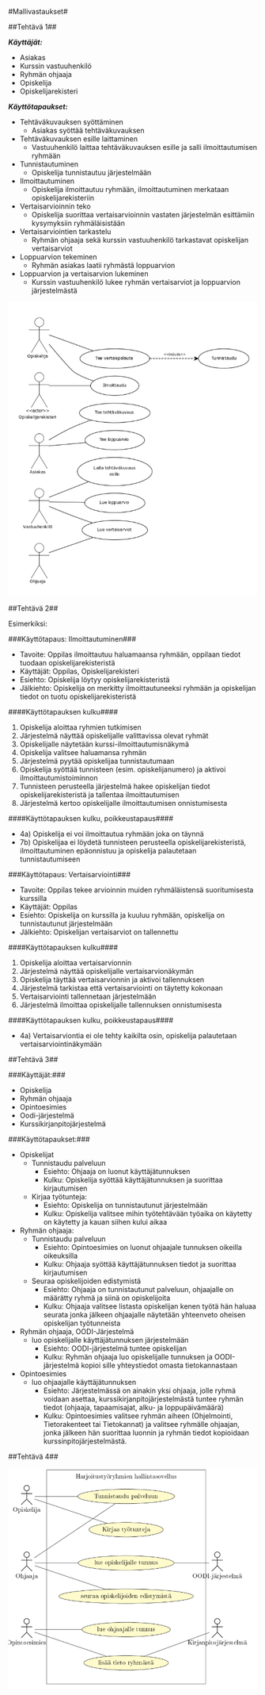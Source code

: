 #Mallivastaukset#

##Tehtävä 1##

***Käyttäjät:***
* Asiakas
* Kurssin vastuuhenkilö
* Ryhmän ohjaaja
* Opiskelija
* Opiskelijarekisteri

***Käyttötapaukset:***
* Tehtäväkuvauksen syöttäminen
  * Asiakas syöttää tehtäväkuvauksen
* Tehtäväkuvauksen esille laittaminen
  * Vastuuhenkilö laittaa tehtäväkuvauksen esille ja salli ilmoittautumisen ryhmään
* Tunnistautuminen
  * Opiskelija tunnistautuu järjestelmään
* Ilmoittautuminen
  * Opiskelija ilmoittautuu ryhmään, ilmoittautuminen merkataan opiskelijarekisteriin
* Vertaisarvioinnin teko
  * Opiskelija suorittaa vertaisarvioinnin vastaten järjestelmän esittämiin kysymyksiin ryhmäläisistään
* Vertaisarviointien tarkastelu
  * Ryhmän ohjaaja sekä kurssin vastuuhenkilö tarkastavat opiskelijan vertaisarviot
* Loppuarvion tekeminen
  * Ryhmän asiakas laatii ryhmästä loppuarvion
* Loppuarvion ja vertaisarvion lukeminen
  * Kurssin vastuuhenkilö lukee ryhmän vertaisarviot ja loppuarvion järjestelmästä

![kaavio](otm-kesa-h1-1.png)

##Tehtävä 2##

Esimerkiksi:

###Käyttötapaus: Ilmoittautuminen###
* Tavoite: Oppilas ilmoittautuu haluamaansa ryhmään, oppilaan tiedot tuodaan opiskelijarekisteristä
* Käyttäjät: Oppilas, Opiskelijarekisteri
* Esiehto: Opiskelija löytyy opiskelijarekisteristä
* Jälkiehto: Opiskelija on merkitty ilmoittautuneeksi ryhmään ja opiskelijan tiedot on tuotu opiskelijarekisteristä

####Käyttötapauksen kulku####
1. Opiskelija aloittaa ryhmien tutkimisen
2. Järjestelmä näyttää opiskelijalle valittavissa olevat ryhmät
3. Opiskelijalle näytetään kurssi-ilmoittautumisnäkymä
4. Opiskelija valitsee haluamansa ryhmän
5. Järjestelmä pyytää opiskelijaa tunnistautumaan
6. Opiskelija syöttää tunnisteen (esim. opiskelijanumero) ja aktivoi ilmoittautumistoiminnon
7. Tunnisteen perusteella järjestelmä hakee opiskelijan tiedot opiskelijarekisteristä ja tallentaa ilmoittautumisen
8. Järjestelmä kertoo opiskelijalle ilmoittautumisen onnistumisesta

####Käyttötapauksen kulku, poikkeustapaus####
<ul>
<li>4a) Opiskelija ei voi ilmoittautua ryhmään joka on täynnä</li>
<li>7b) Opiskelijaa ei löydetä tunnisteen perusteella opiskelijarekisteristä, ilmoittautuminen epäonnistuu ja opiskelija palautetaan tunnistautumiseen</li>
</ul>

###Käyttötapaus: Vertaisarviointi###
* Tavoite: Oppilas tekee arvioinnin muiden ryhmäläistensä suoritumisesta kurssilla
* Käyttäjät: Oppilas
* Esiehto: Opiskelija on kurssilla ja kuuluu ryhmään, opiskelija on tunnistautunut järjestelmään
* Jälkiehto: Opiskelijan vertaisarviot on tallennettu

####Käyttötapauksen kulku####
1. Opiskelija aloittaa vertaisarvionnin
2. Järjestelmä näyttää opiskelijalle vertaisarvionäkymän
3. Opiskelija täyttää vertaisarvionnin ja aktivoi tallennuksen
4. Järjestelmä tarkistaa että vertaisarviointi on täytetty kokonaan
5. Vertaisarviointi tallennetaan järjestelmään
5. Järjestelmä ilmoittaa opiskelijalle tallennuksen onnistumisesta

####Käyttötapauksen kulku, poikkeustapaus####
<ul>
<li>4a) Vertaisarviontia ei ole tehty kaikilta osin, opiskelija palautetaan vertaisarviointinäkymään</li>
</ul>

##Tehtävä 3##

###Käyttäjät:###
* Opiskelija
* Ryhmän ohjaaja
* Opintoesimies
* Oodi-järjestelmä
* Kurssikirjanpitojärjestelmä

###Käyttötapaukset:###
* Opiskelijat
  * Tunnistaudu palveluun
    * Esiehto: Ohjaaja on luonut käyttäjätunnuksen
    * Kulku: Opiskelija syöttää käyttäjätunnuksen ja suorittaa kirjautumisen
  * Kirjaa työtunteja: 
    * Esiehto: Opiskelija on tunnistautunut järjestelmään 
    * Kulku: Opiskelija valitsee mihin työtehtävään työaika on käytetty on käytetty ja kauan siihen kului aikaa
* Ryhmän ohjaaja:
  * Tunnistaudu palveluun
    * Esiehto: Opintoesimies on luonut ohjaajale tunnuksen oikeilla oikeuksilla
    * Kulku: Ohjaaja syöttää käyttäjätunnuksen tiedot ja suorittaa kirjautumisen
  * Seuraa opiskelijoiden edistymistä
    * Esiehto: Ohjaaja on tunnistautunut palveluun, ohjaajalle on määrätty ryhmä ja siinä on opiskelijoita
    * Kulku: Ohjaaja valitsee listasta opiskelijan kenen työtä hän haluaa seurata jonka jälkeen ohjaajalle näytetään yhteenveto oheisen opiskelijan työtunneista
* Ryhmän ohjaaja, OODI-Järjestelmä 
  * luo opiskelijalle käyttäjätunnuksen järjestelmään
    * Esiehto: OODI-järjestelmä tuntee opiskelijan
    * Kulku: Ryhmän ohjaaja luo opiskelijalle tunnuksen ja OODI-järjestelmä kopioi sille yhteystiedot omasta tietokannastaan
* Opintoesimies
  * luo ohjaajalle käyttäjätunnuksen 
    * Esiehto: Järjestelmässä on ainakin yksi ohjaaja, jolle ryhmä voidaan asettaa, kurssikirjanpitojärjestelmästä tuntee ryhmän tiedot (ohjaaja, tapaamisajat, alku- ja loppupäivämäärä)
    * Kulku: Opintoesimies valitsee ryhmän aiheen (Ohjelmointi, Tietorakenteet tai Tietokannat) ja valitsee ryhmälle ohjaajan, jonka jälkeen hän suorittaa luonnin ja ryhmän tiedot kopioidaan kurssinpitojärjestelmästä.

##Tehtävä 4##

![kaavio](otm-kesa-h1-4.png)






